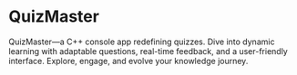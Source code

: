 # QuizMaster
QuizMaster—a C++ console app redefining quizzes. Dive into dynamic learning with adaptable questions, real-time feedback, and a user-friendly interface. Explore, engage, and evolve your knowledge journey.
